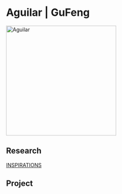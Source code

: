 
# Aguilar | GuFeng

 <img alt="Aguilar" src="https://github.com/steenblikrs/2021-Spring-Studio/blob/ea3a085c15ec1319781c2a8867e4921946da9849/students/Aguilar/ASSETS/image%20of%20me.jpg?raw=true" width="300">

## Research
[INSPIRATIONS](https://steenblikrs.github.io/2021-Spring-Studio/students/Aguilar/inspiration)
<br/>

## Project






















